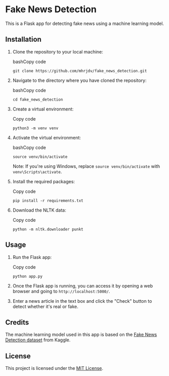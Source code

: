 # Fake News Detection

This is a Flask app for detecting fake news using a machine learning model.

## Installation

1.  Clone the repository to your local machine:
    
    bashCopy code
    
    `git clone https://github.com/mhrjdv/fake_news_detection.git` 
    
2.  Navigate to the directory where you have cloned the repository:
    
    bashCopy code
    
    `cd fake_news_detection` 
    
3.  Create a virtual environment:
    
    Copy code
    
    `python3 -m venv venv` 
    
4.  Activate the virtual environment:
    
    bashCopy code
    
    `source venv/bin/activate` 
    
    Note: If you're using Windows, replace `source venv/bin/activate` with `venv\Scripts\activate`.
    
5.  Install the required packages:
    
    Copy code
    
    `pip install -r requirements.txt` 
    
6.  Download the NLTK data:
    
    Copy code
    
    `python -m nltk.downloader punkt` 
    

## Usage

1.  Run the Flask app:
    
    Copy code
    
    `python app.py` 
    
2.  Once the Flask app is running, you can access it by opening a web browser and going to `http://localhost:5000/`.
    
3.  Enter a news article in the text box and click the "Check" button to detect whether it's real or fake.
    

## Credits

The machine learning model used in this app is based on the [Fake News Detection dataset](https://www.kaggle.com/clmentbisaillon/fake-and-real-news-dataset) from Kaggle.

## License

This project is licensed under the [MIT License](https://chat.openai.com/chat/LICENSE).
